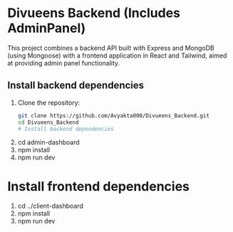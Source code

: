 # Divueens Backend (Includes AdminPanel)

This project combines a backend API built with Express and MongoDB (using Mongoose) with a frontend application in React and Tailwind, aimed at providing admin panel functionality.

## Install backend dependencies

1. Clone the repository:
   ```bash
   git clone https://github.com/Avyakta000/Divueens_Backend.git
   cd Divueens_Backend
   # Install backend dependencies
2. cd admin-dashboard
3. npm install
4. npm run dev

# Install frontend dependencies
1. cd ../client-dashboard
2. npm install
3. npm run dev
